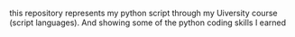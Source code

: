 this repository represents my python script through my Uiversity course (script languages). And showing some of the python coding skills I earned
